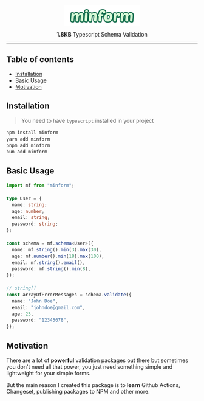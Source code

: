 <p align="center">
  <img src="package-logo.png" width="200px" align="center" alt="Zod logo" />

</p>
  <p align="center">
    <b>1.8KB</b> Typescript Schema Validation
  </p>

---

## Table of contents

- [Installation](#installation)
- [Basic Usage](#usage)
- [Motivation](#motivation)

## Installation

> You need to have `typescript` installed in your project

```bash
npm install minform
yarn add minform
pnpm add minform
bun add minform
```

## Basic Usage

```typescript
import mf from "minform";

type User = {
  name: string;
  age: number;
  email: string;
  password: string;
};

const schema = mf.schema<User>({
  name: mf.string().min(3).max(30),
  age: mf.number().min(18).max(100),
  email: mf.string().email(),
  password: mf.string().min(8),
});

// string[]
const arrayOfErrorMessages = schema.validate({
  name: "John Doe",
  email: "johndoe@gmail.com",
  age: 25,
  password: "12345678",
});
```

## Motivation

There are a lot of **powerful** validation packages out there but sometimes you don't need all that power, you just need something simple and lightweight for your simple forms.

But the main reason I created this package is to **learn** Github Actions, Changeset, publishing packages to NPM and other more.